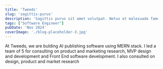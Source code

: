 ```yaml
---
title: 'Tweeds'
slug: 'sagittis-purus'
description: 'Sagittis purus sit amet volutpat. Netus et malesuada fames ac turpis egestas'
tags: ["Software Engineer"]
pubDate: 'Nov 2024'
coverImage: './blog-placeholder-3.jpg'
---
```


At Tweeds, we are bulding AI publishing software using MERN stack. I led a team of 5 for consulting on product and marketing research, MVP design and development and Front End software development. I also consulted on design, product and market research


